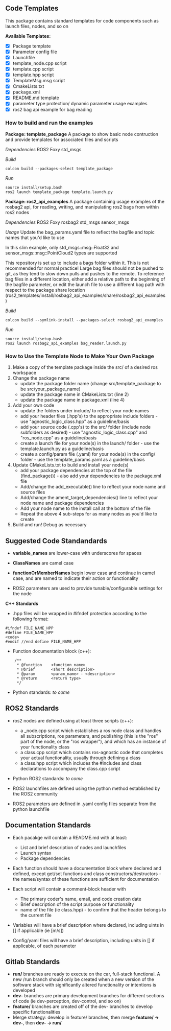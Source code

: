 ## Code Templates

This package contains standard templates for code components such as launch files, nodes, and so on

**Available Templates:**
 - [x] Package template
 - [x] Parameter config file
 - [x] Launchfile
 - [x] template_node.cpp script
 - [x] template.cpp script
 - [x] template.hpp script
 - [x] TemplateMsg.msg script
 - [x] CmakeLists.txt
 - [x] package.xml
 - [x] README.md template
 - [x] parameter type protection/ dynamic parameter usage examples
 - [x] ros2 bag api example for bag reading

### How to build and run the examples
**Package: template_package**
A package to show basic node contruction and provide templates for associated files and scripts

*Dependencies*
ROS2 Foxy
std_msgs

*Build*

```
colcon build --packages-select template_package
```

*Run*

```
source install/setup.bash
ros2 launch template_package template.launch.py
```

**Package: ros2_api_examples**
A package containing usage examples of the rosbag2 api, for reading, writing, and manipulating ros2 bags from within ros2 nodes

*Dependencies*
ROS2 Foxy
rosbag2
std_msgs
sensor_msgs

*Usage*
Update the bag_params.yaml file to reflect the bagfile and topic names that you'd like to use

In this slim example, only std_msgs::msg::Float32 and sensor_msgs::msg::PointCloud2 types are supported

This repository is set up to include a bags folder within it. This is not recommended for normal practice! Large bag files should not be pushed to git, as they tend to slow down pulls and pushes to the remote. To reference bag files in a different location, either add a relative path to the beginning of the bagfile parameter, or edit the launch file to use a different bag path with respect to the package share location (ros2_templates/install/rosbag2_api_examples/share/rosbag2_api_examples) 

*Build*

```
colcon build --symlink-install --packages-select rosbag2_api_examples
```

*Run*

```
source install/setup.bash
ros2 launch rosbag2_api_examples bag_reader.launch.py
```

 ### How to Use the Template Node to Make Your Own Package
 1. Make a copy of the template package inside the src/ of a desired ros workspace
 2. Change the package name
    - update the package folder name (change src/template_package to be src/your_package_name)
    - update the package name in CMakeLists.txt (line 2)
    - update the package name in package.xml (line 4)
 3. Add your own code
    - update the folders under include/ to reflect your node names
    - add your header files (.hpp's) to the appropriate include folders - use "agnostic_logic_class.hpp" as a guideline/basis 
    - add your source code (.cpp's) to the src/ folder (include node subfolders as desired) - use "agnostic_logic_class.cpp" and "ros_node.cpp" as a guideline/basis
    - create a launch file for your node(s) in the launch/ folder - use the template.launch.py as a guideline/basis
    - create a config/param file (.yaml) for your node(s) in the config/ folder - use the template_params.yaml as a guideline/basis
 4. Update CMakeLists.txt to build and install your node(s)
    - add your package dependencies at the top of the file (find_package()) - also add your dependencies to the package.xml file
    - Add/change the add_executable() line to reflect your node name and source files
    - Add/change the ament_target_dependencies() line to reflect your node name and package dependencies
    - Add your node name to the install call at the bottom of the file
    - Repeat the above 4 sub-steps for as many nodes as you'd like to create
 5. Build and run! Debug as necessary


## Suggested Code Standandards
- **variable_names** are lower-case with underscores for spaces
- **ClassNames** are camel case
- **functionOrMemberNames** begin lower case and continue in camel case, and are named to indicate their action or functionality

- ROS2 parameters are used to provide tunable/configurable settings for the node

**C++ Standards**

- .hpp files will be wrapped in #ifndef protection according to the following format:
```
#ifndef FILE_NAME_HPP
#define FILE_NAME_HPP
<code>
#endif //end define FILE_NAME_HPP
```

- Function documentation block (c++):
```
    /**
     * @function    <function_name>
     * @brief       <short description>
     * @param       <param_name> - <description>
     * @return      <return type>
     */
```

- Python standards: *to come*

## ROS2 Standards

- ros2 nodes are defined using at least three scripts (c++): 
    - a _node.cpp script which establishes a ros node class and handles all subscriptions, ros parameters, and publishing (this is the "ros" part of the node, or the "ros wrapper"), and which has an instance of your functionality class
    - a class.cpp script which contains ros-agnostic code that completes your actual functionality, usually through defining a class
    - a class.hpp script which includes the #includes and class declarations to accompany the class.cpp script

- Python ROS2 standards: *to come*

- ROS2 launchfiles are defined using the python method established by the ROS2 community

- ROS2 parameters are defined in .yaml config files separate from the python launchfile


## Documentation Standards
- Each pacakge will contain a README.md with at least:
    - List and brief description of nodes and launchfiles
    - Launch syntax
    - Package dependencies

- Each function should have a documentation block where declared and defined, except get/set functions and class constructors/destructors - the names/syntax of these functions are sufficient for documentation

- Each script will contain a comment-block header with 
    - The primary coder's name, email, and code creation date
    - Brief description of the script purpose or functionality
    - name of the file (ie class.hpp) - to confirm that the header belongs to the current file

- Variables will have a brief description where declared, including uints in [] if applicable (ie [m/s])

- Config/yaml files will have a brief description, including units in [] if applicable, of each parameter

## Gitlab Standards
- **run/** branches are ready to execute on the car, full-stack functional. A new /run branch should only be created when a new version of the software stack with significantly altered functionality or intentions is developed
- **dev-** branches are primary development branches for different sections of code (ie dev-perception, dev-control, and so on)
- **feature/** branches are created off of the dev- branches to develop specific functionalities
- Merge strategy: develop in feature/ branches, then merge **feature/ -> dev-**, then **dev- -> run/**
